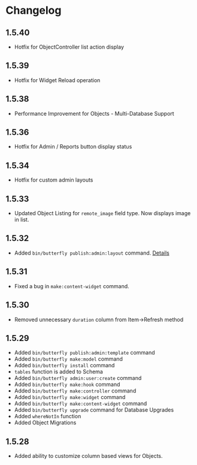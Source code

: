 # Changelog

## 1.5.40

- Hotfix for ObjectController list action display

## 1.5.39
   
- Hotfix for Widget Reload operation

## 1.5.38

- Performance Improvement for Objects - Multi-Database Support

## 1.5.36

- Hotfix for Admin / Reports button display status

## 1.5.34

- Hotfix for custom admin layouts 

## 1.5.33 

- Updated Object Listing for `remote_image` field type. Now displays image in list. 

## 1.5.32

- Added `bin/butterfly publish:admin:layout` command. [Details](https://thebutterfly.io/docs/#/adminpanel?id=layout)

## 1.5.31

- Fixed a bug in `make:content-widget` command.

## 1.5.30

- Removed unnecessary `duration` column from Item->Refresh method

## 1.5.29

- Added `bin/butterfly publish:admin:template` command
- Added `bin/butterfly make:model` command
- Added `bin/butterfly install` command
- `tables` function is added to Schema
- Added `bin/butterfly admin:user:create` command
- Added `bin/butterfly make:hook` command
- Added `bin/butterfly make:controller` command
- Added `bin/butterfly make:widget` command
- Added `bin/butterfly make:content-widget` command
- Added `bin/butterfly upgrade` command for Database Upgrades
- Added `whereNotIn` function 
- Added Object Migrations

## 1.5.28

- Added ability to customize column based views for Objects.